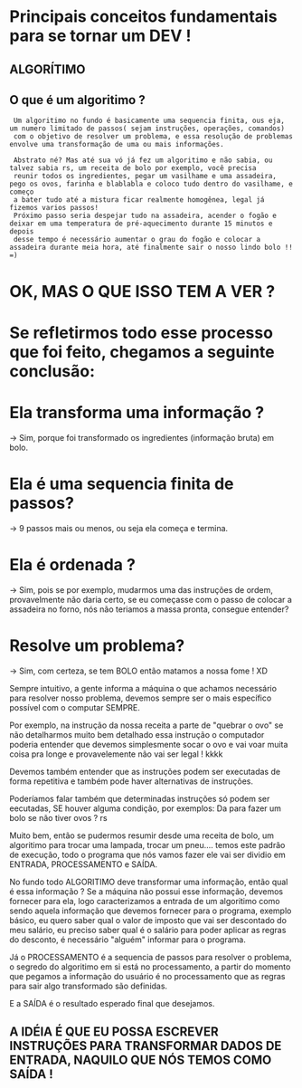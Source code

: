 # Principais conceitos fundamentais para se tornar um DEV !

## ALGORÍTIMO

## O que é um algoritimo ?

     Um algoritimo no fundo é basicamente uma sequencia finita, ous eja, um numero limitado de passos( sejam instruções, operações, comandos)
     com o objetivo de resolver um problema, e essa resolução de problemas envolve uma transformação de uma ou mais informações.

     Abstrato né? Mas até sua vó já fez um algoritimo e não sabia, ou talvez sabia rs, um receita de bolo por exemplo, você precisa
     reunir todos os ingredientes, pegar um vasilhame e uma assadeira, pego os ovos, farinha e blablabla e coloco tudo dentro do vasilhame, e começo
     a bater tudo até a mistura ficar realmente homogênea, legal já fizemos varios passos!
     Próximo passo seria despejar tudo na assadeira, acender o fogão e deixar em uma temperatura de pré-aquecimento durante 15 minutos e depois
     desse tempo é necessário aumentar o grau do fogão e colocar a assadeira durante meia hora, até finalmente sair o nosso lindo bolo !! =)


# OK, MAS O QUE ISSO TEM A VER ?

# Se refletirmos todo esse processo que foi feito, chegamos a seguinte conclusão:
        
# Ela transforma uma informação ? 
  -> Sim, porque foi transformado os ingredientes (informação bruta) em bolo.

# Ela é uma sequencia finita de passos?
   -> 9 passos mais ou menos, ou seja ela começa e termina.

# Ela é ordenada ?
   -> Sim, pois se por exemplo, mudarmos uma das instruções de ordem, provavelmente não daria certo, se eu começasse com o passo de colocar a assadeira no forno, nós não teriamos a massa pronta, consegue entender?

# Resolve um problema?
   -> Sim, com certeza, se tem BOLO então matamos a nossa fome ! XD


Sempre intuitivo, a gente informa a máquina o que achamos necessário para resolver nosso problema, devemos sempre ser o mais específico
possível com o computar SEMPRE.

Por exemplo, na instrução da nossa receita a parte de "quebrar o ovo" se não detalharmos muito bem detalhado essa instrução o 
computador poderia entender que devemos simplesmente socar o ovo e vai voar muita coisa pra longe e provavelemente não vai ser legal ! kkkk

Devemos também entender que as instruções podem ser executadas de forma repetitiva e também pode haver alternativas de instruções.

Poderíamos falar também que determinadas instruções só podem ser eecutadas, SE houver alguma condição, por exemplos: Da para fazer um
bolo se não tiver ovos ? rs

Muito bem, então se pudermos resumir desde uma receita de bolo, um algoritimo para trocar uma lampada, trocar um pneu.... temos este
padrão de execução, todo o programa que nós vamos fazer ele vai ser dividio em ENTRADA, PROCESSAMENTO e SAÍDA.

No fundo todo ALGORITIMO deve transformar uma informação, então qual é essa informação ? Se a máquina não possui esse informação,
devemos fornecer para ela, logo caracterizamos a entrada de um algoritimo como sendo aquela informação que devemos fornecer
para o programa, exemplo básico, eu quero saber qual o valor de imposto que vai ser descontado do meu salário, eu preciso saber 
qual é o salário para poder aplicar as regras do desconto, é necessário "alguém" informar para o programa.

Já o PROCESSAMENTO é a sequencia de passos para resolver o problema, o segredo do algoritimo em si está no processamento, a partir do momento
que pegamos a informação do usuário é no processamento que as regras para sair algo transformado são definidas.

E a SAÍDA é o resultado esperado final que desejamos.


## A IDÉIA É QUE EU POSSA ESCREVER INSTRUÇÕES PARA TRANSFORMAR DADOS DE ENTRADA, NAQUILO QUE NÓS TEMOS COMO SAÍDA !